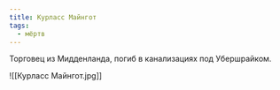 ```yaml
---
title: Курласс Майнгот
tags:
  - мёртв
---
```

Торговец из Мидденланда, погиб в канализациях под Убершрайком.

![[Курласс Майнгот.jpg]]